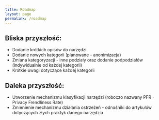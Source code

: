 ```yaml
---
title: Roadmap
layout: page
permalink: /roadmap
---
```


## Bliska przyszłość:

* Dodanie krótkich opisów do narzędzi
* Dodanie nowych kategorii (planowane - anonimizacja)
* Zmiana kategoryzacji - inne podziały oraz dodanie podpodziałów (indywidualnie od każdej kategorii)
* Krótkie uwagi dotyczące każdej kategorii

## Daleka przyszłość:

* Utworzenie mechanizmu klasyfikacji narzędzi (roboczo nazwany PFR - Privacy Frendliness Rate)
* Zmienienie mechanizmu działania ostrzeżeń - odnośniki do artykułów dotyczących złych praktyk danego narzędzia